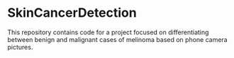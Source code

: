 # SkinCancerDetection
This repository contains code for a project focused on differentiating between benign and malignant cases of melinoma based on phone camera pictures.
